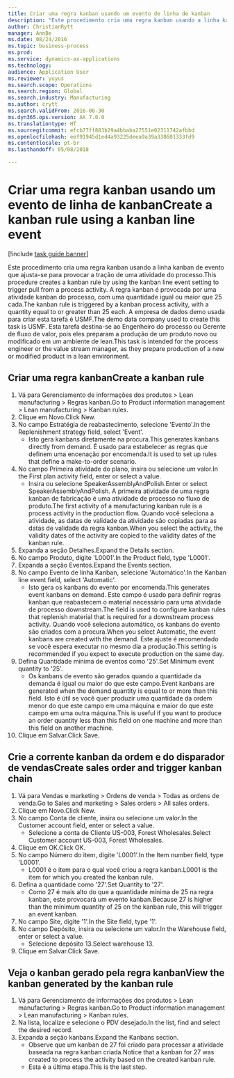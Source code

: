 ```yaml
--- 
title: Criar uma regra kanban usando um evento de linha de kanban
description: "Este procedimento cria uma regra kanban usando a linha kanban de evento que ajusta-se para provocar a tração de uma atividade do processo."
author: ChristianRytt
manager: AnnBe
ms.date: 08/24/2016
ms.topic: business-process
ms.prod: 
ms.service: dynamics-ax-applications
ms.technology: 
audience: Application User
ms.reviewer: yuyus
ms.search.scope: Operations
ms.search.region: Global
ms.search.industry: Manufacturing
ms.author: crytt
ms.search.validFrom: 2016-06-30
ms.dyn365.ops.version: AX 7.0.0
ms.translationtype: HT
ms.sourcegitcommit: efcb77ff883b29a4bbaba27551e02311742afbbd
ms.openlocfilehash: eef91945d1ed4a93225deea9a39a338601333fd9
ms.contentlocale: pt-br
ms.lasthandoff: 05/08/2018

---
```

# <a name="create-a-kanban-rule-using-a-kanban-line-event"></a><span data-ttu-id="cbbdc-103">Criar uma regra kanban usando um evento de linha de kanban</span><span class="sxs-lookup"><span data-stu-id="cbbdc-103">Create a kanban rule using a kanban line event</span></span>

[!include [task guide banner](../../includes/task-guide-banner.md)]

<span data-ttu-id="cbbdc-104">Este procedimento cria uma regra kanban usando a linha kanban de evento que ajusta-se para provocar a tração de uma atividade do processo.</span><span class="sxs-lookup"><span data-stu-id="cbbdc-104">This procedure creates a kanban rule by using the kanban line event setting to trigger pull from a process activity.</span></span> <span data-ttu-id="cbbdc-105">A regra kanban é provocada por uma atividade kanban do processo, com uma quantidade igual ou maior que 25 cada.</span><span class="sxs-lookup"><span data-stu-id="cbbdc-105">The kanban rule is triggered by a kanban process activity, with a quantity equal to or greater than 25 each.</span></span> <span data-ttu-id="cbbdc-106">A empresa de dados demo usada para criar esta tarefa é USMF.</span><span class="sxs-lookup"><span data-stu-id="cbbdc-106">The demo data company used to create this task is USMF.</span></span> <span data-ttu-id="cbbdc-107">Esta tarefa destina-se ao Engenheiro do processo ou Gerente de fluxo de valor, pois eles preparam a produção de um produto novo ou modificado em um ambiente de lean.</span><span class="sxs-lookup"><span data-stu-id="cbbdc-107">This task is intended for the process engineer or the value stream manager, as they prepare production of a new or modified product in a lean environment.</span></span>


## <a name="create-a-kanban-rule"></a><span data-ttu-id="cbbdc-108">Criar uma regra kanban</span><span class="sxs-lookup"><span data-stu-id="cbbdc-108">Create a kanban rule</span></span>
1. <span data-ttu-id="cbbdc-109">Vá para Gerenciamento de informações dos produtos > Lean manufacturing > Regras kanban.</span><span class="sxs-lookup"><span data-stu-id="cbbdc-109">Go to Product information management > Lean manufacturing > Kanban rules.</span></span>
2. <span data-ttu-id="cbbdc-110">Clique em Novo.</span><span class="sxs-lookup"><span data-stu-id="cbbdc-110">Click New.</span></span>
3. <span data-ttu-id="cbbdc-111">No campo Estratégia de reabastecimento, selecione 'Evento'.</span><span class="sxs-lookup"><span data-stu-id="cbbdc-111">In the Replenishment strategy field, select 'Event'.</span></span>
    * <span data-ttu-id="cbbdc-112">Isto gera kanbans diretamente na procura.</span><span class="sxs-lookup"><span data-stu-id="cbbdc-112">This generates kanbans directly from demand.</span></span> <span data-ttu-id="cbbdc-113">É usado para estabelecer as regras que definem uma encenação por encomenda.</span><span class="sxs-lookup"><span data-stu-id="cbbdc-113">It is used to set up rules that define a make-to-order scenario.</span></span>  
4. <span data-ttu-id="cbbdc-114">No campo Primeira atividade do plano, insira ou selecione um valor.</span><span class="sxs-lookup"><span data-stu-id="cbbdc-114">In the First plan activity field, enter or select a value.</span></span>
    * <span data-ttu-id="cbbdc-115">Insira ou selecione SpeakerAssemblyAndPolish.</span><span class="sxs-lookup"><span data-stu-id="cbbdc-115">Enter or select SpeakerAssemblyAndPolish.</span></span> <span data-ttu-id="cbbdc-116">A primeira atividade de uma regra kanban de fabricação é uma atividade de processo no fluxo de produto.</span><span class="sxs-lookup"><span data-stu-id="cbbdc-116">The first activity of a manufacturing kanban rule is a process activity in the production flow.</span></span> <span data-ttu-id="cbbdc-117">Quando você seleciona a atividade, as datas de validade da atividade são copiadas para as datas de validade da regra kanban.</span><span class="sxs-lookup"><span data-stu-id="cbbdc-117">When you select the activity, the validity dates of the activity are copied to the validity dates of the kanban rule.</span></span>  
5. <span data-ttu-id="cbbdc-118">Expanda a seção Detalhes.</span><span class="sxs-lookup"><span data-stu-id="cbbdc-118">Expand the Details section.</span></span>
6. <span data-ttu-id="cbbdc-119">No campo Produto, digite 'L0001'.</span><span class="sxs-lookup"><span data-stu-id="cbbdc-119">In the Product field, type 'L0001'.</span></span>
7. <span data-ttu-id="cbbdc-120">Expanda a seção Eventos.</span><span class="sxs-lookup"><span data-stu-id="cbbdc-120">Expand the Events section.</span></span>
8. <span data-ttu-id="cbbdc-121">No campo Evento de linha Kanban, selecione 'Automático'.</span><span class="sxs-lookup"><span data-stu-id="cbbdc-121">In the Kanban line event field, select 'Automatic'.</span></span>
    * <span data-ttu-id="cbbdc-122">Isto gera os kanbans do evento por encomenda.</span><span class="sxs-lookup"><span data-stu-id="cbbdc-122">This generates event kanbans on demand.</span></span>  <span data-ttu-id="cbbdc-123">Este campo é usado para definir regras kanban que reabastecem o material necessário para uma atividade de processo downstream.</span><span class="sxs-lookup"><span data-stu-id="cbbdc-123">The field is used to configure kanban rules that replenish material that is required for a downstream process activity.</span></span> <span data-ttu-id="cbbdc-124">Quando você seleciona automático, os kanbans do evento são criados com a procura.</span><span class="sxs-lookup"><span data-stu-id="cbbdc-124">When you select Automatic, the event kanbans are created with the demand.</span></span> <span data-ttu-id="cbbdc-125">Este ajuste é recomendado se você espera executar no mesmo dia a produção.</span><span class="sxs-lookup"><span data-stu-id="cbbdc-125">This setting is recommended if you expect to execute production on the same day.</span></span>  
9. <span data-ttu-id="cbbdc-126">Defina Quantidade mínima de eventos como '25'.</span><span class="sxs-lookup"><span data-stu-id="cbbdc-126">Set Minimum event quantity to '25'.</span></span>
    * <span data-ttu-id="cbbdc-127">Os kanbans de evento são gerados quando a quantidade da demanda é igual ou maior do que este campo.</span><span class="sxs-lookup"><span data-stu-id="cbbdc-127">Event kanbans are generated when the demand quantity is equal to or more than this field.</span></span> <span data-ttu-id="cbbdc-128">Isto é útil se você quer produzir uma quantidade da ordem menor do que este campo em uma máquina e maior do que este campo em uma outra máquina.</span><span class="sxs-lookup"><span data-stu-id="cbbdc-128">This is useful if you want to produce an order quantity less than this field on one machine and more than this field on another machine.</span></span>  
10. <span data-ttu-id="cbbdc-129">Clique em Salvar.</span><span class="sxs-lookup"><span data-stu-id="cbbdc-129">Click Save.</span></span>

## <a name="create-sales-order-and-trigger-kanban-chain"></a><span data-ttu-id="cbbdc-130">Crie a corrente kanban da ordem e do disparador de vendas</span><span class="sxs-lookup"><span data-stu-id="cbbdc-130">Create sales order and trigger kanban chain</span></span>
1. <span data-ttu-id="cbbdc-131">Vá para Vendas e marketing > Ordens de venda > Todas as ordens de venda.</span><span class="sxs-lookup"><span data-stu-id="cbbdc-131">Go to Sales and marketing > Sales orders > All sales orders.</span></span>
2. <span data-ttu-id="cbbdc-132">Clique em Novo.</span><span class="sxs-lookup"><span data-stu-id="cbbdc-132">Click New.</span></span>
3. <span data-ttu-id="cbbdc-133">No campo Conta de cliente, insira ou selecione um valor.</span><span class="sxs-lookup"><span data-stu-id="cbbdc-133">In the Customer account field, enter or select a value.</span></span>
    * <span data-ttu-id="cbbdc-134">Selecione a conta de Cliente US-003, Forest Wholesales.</span><span class="sxs-lookup"><span data-stu-id="cbbdc-134">Select Customer account US-003, Forest Wholesales.</span></span>  
4. <span data-ttu-id="cbbdc-135">Clique em OK.</span><span class="sxs-lookup"><span data-stu-id="cbbdc-135">Click OK.</span></span>
5. <span data-ttu-id="cbbdc-136">No campo Número do item, digite 'L0001'.</span><span class="sxs-lookup"><span data-stu-id="cbbdc-136">In the Item number field, type 'L0001'.</span></span>
    * <span data-ttu-id="cbbdc-137">L0001 é o item para o qual você criou a regra kanban.</span><span class="sxs-lookup"><span data-stu-id="cbbdc-137">L0001 is the item for which you created the kanban rule.</span></span>  
6. <span data-ttu-id="cbbdc-138">Defina a quantidade como '27'.</span><span class="sxs-lookup"><span data-stu-id="cbbdc-138">Set Quantity to '27'.</span></span>
    * <span data-ttu-id="cbbdc-139">Como 27 é mais alto do que a quantidade mínima de 25 na regra kanban, este provocará um evento kanban.</span><span class="sxs-lookup"><span data-stu-id="cbbdc-139">Because 27 is higher than the minimum quantity of 25 on the kanban rule, this will trigger an event kanban.</span></span>  
7. <span data-ttu-id="cbbdc-140">No campo Site, digite '1'.</span><span class="sxs-lookup"><span data-stu-id="cbbdc-140">In the Site field, type '1'.</span></span>
8. <span data-ttu-id="cbbdc-141">No campo Depósito, insira ou selecione um valor.</span><span class="sxs-lookup"><span data-stu-id="cbbdc-141">In the Warehouse field, enter or select a value.</span></span>
    * <span data-ttu-id="cbbdc-142">Selecione depósito 13.</span><span class="sxs-lookup"><span data-stu-id="cbbdc-142">Select warehouse 13.</span></span>  
9. <span data-ttu-id="cbbdc-143">Clique em Salvar.</span><span class="sxs-lookup"><span data-stu-id="cbbdc-143">Click Save.</span></span>

## <a name="view-the-kanban-generated-by-the-kanban-rule"></a><span data-ttu-id="cbbdc-144">Veja o kanban gerado pela regra kanban</span><span class="sxs-lookup"><span data-stu-id="cbbdc-144">View the kanban generated by the kanban rule</span></span>
1. <span data-ttu-id="cbbdc-145">Vá para Gerenciamento de informações dos produtos > Lean manufacturing > Regras kanban.</span><span class="sxs-lookup"><span data-stu-id="cbbdc-145">Go to Product information management > Lean manufacturing > Kanban rules.</span></span>
2. <span data-ttu-id="cbbdc-146">Na lista, localize e selecione o PDV desejado.</span><span class="sxs-lookup"><span data-stu-id="cbbdc-146">In the list, find and select the desired record.</span></span>
3. <span data-ttu-id="cbbdc-147">Expanda a seção kanbans.</span><span class="sxs-lookup"><span data-stu-id="cbbdc-147">Expand the Kanbans section.</span></span>
    * <span data-ttu-id="cbbdc-148">Observe que um kanban de 27 foi criado para processar a atividade baseada na regra kanban criada.</span><span class="sxs-lookup"><span data-stu-id="cbbdc-148">Notice that a kanban for 27 was created to process the  activity based on the created kanban rule.</span></span>  
    * <span data-ttu-id="cbbdc-149">Esta é a última etapa.</span><span class="sxs-lookup"><span data-stu-id="cbbdc-149">This is the last step.</span></span>  


